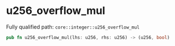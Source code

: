 # u256_overflow_mul

Fully qualified path: `core::integer::u256_overflow_mul`

```rust
pub fn u256_overflow_mul(lhs: u256, rhs: u256) -> (u256, bool)
```

